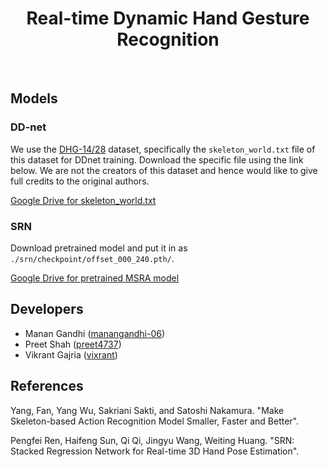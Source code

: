 <p>
    <h1 align="center">
        Real-time Dynamic Hand Gesture Recognition
    </h1>
</p>
<br>

## Models

### DD-net

We use the [DHG-14/28](http://www-rech.telecom-lille.fr/DHGdataset/) dataset,
specifically the `skeleton_world.txt` file of this dataset for DDnet training.
Download the specific file using the link below. We are not the creators of this
dataset and hence would like to give full credits to the original authors.

[Google Drive for skeleton_world.txt](https://drive.google.com/file/d/1lEKmgiMVcEIOyB4ABItfjZ4lwrPVsNX6/view?usp=sharing)

### SRN

Download pretrained model and put it in as `./srn/checkpoint/offset_000_240.pth/`.

[Google Drive for pretrained MSRA model](https://drive.google.com/drive/folders/1QG6F9aD4t-LLupoguWVpBm-fUyGPNRl0)

## Developers

- Manan Gandhi ([manangandhi-06](https://github.com/manangandhi-06))
- Preet Shah ([preet4737](https://github.com/preet4737))
- Vikrant Gajria ([vixrant](https://github.com/vixrant))

## References

Yang, Fan, Yang Wu, Sakriani Sakti, and Satoshi Nakamura. "Make Skeleton-based Action Recognition Model Smaller, Faster and Better". 

Pengfei Ren, Haifeng Sun, Qi Qi, Jingyu Wang, Weiting Huang. "SRN: Stacked Regression Network for Real-time 3D Hand Pose Estimation". 

